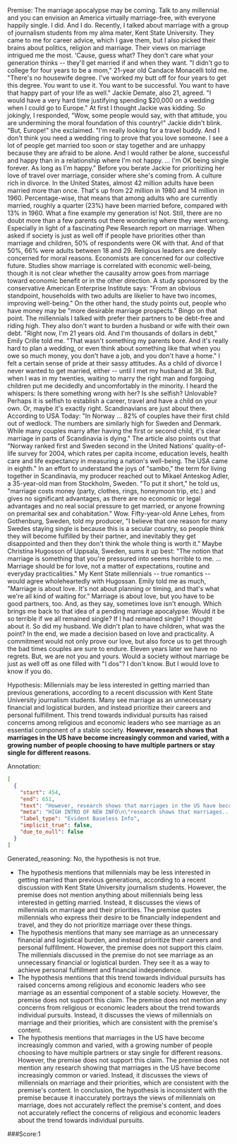
Premise:
The marriage apocalypse may be coming. Talk to any millennial and you can envision an America virtually marriage-free, with everyone happily single. I did. And I do. Recently, I talked about marriage with a group of journalism students from my alma mater, Kent State University. They came to me for career advice, which I gave them, but I also picked their brains about politics, religion and marriage. Their views on marriage intrigued me the most. 'Cause, guess what? They don't care what your generation thinks -- they'll get married if and when they want. "I didn't go to college for four years to be a mom," 21-year old Candace Monacelli told me. "There's no housewife degree. I've worked my butt off for four years to get this degree. You want to use it. You want to be successful. You want to have that happy part of your life as well." Jackie Demate, also 21, agreed. "I would have a very hard time justifying spending $20,000 on a wedding when I could go to Europe." At first I thought Jackie was kidding. So jokingly, I responded, "Wow, some people would say, with that attitude, you are undermining the moral foundation of this country!" Jackie didn't blink. "But, Europe!" she exclaimed. "I'm really looking for a travel buddy. And I don't think you need a wedding ring to prove that you love someone. I see a lot of people get married too soon or stay together and are unhappy because they are afraid to be alone. And I would rather be alone, successful and happy than in a relationship where I'm not happy. ... I'm OK being single forever. As long as I'm happy." Before you berate Jackie for prioritizing her love of travel over marriage, consider where she's coming from. A culture rich in divorce. In the United States, almost 42 million adults have been married more than once. That's up from 22 million in 1980 and 14 million in 1960. Percentage-wise, that means that among adults who are currently married, roughly a quarter (23%) have been married before, compared with 13% in 1960. What a fine example my generation is! Not. Still, there are no doubt more than a few parents out there wondering where they went wrong. Especially in light of a fascinating Pew Research report on marriage. When asked if society is just as well off if people have priorities other than marriage and children, 50% of respondents were OK with that. And of that 50%, 66% were adults between 18 and 29. Religious leaders are deeply concerned for moral reasons. Economists are concerned for our collective future. Studies show marriage is correlated with economic well-being, though it is not clear whether the causality arrow goes from marriage toward economic benefit or in the other direction. A study sponsored by the conservative American Enterprise Institute says:  "From an obvious standpoint, households with two adults are likelier to have two incomes, improving well-being." On the other hand, the study points out, people who have money may be "more desirable marriage prospects." Bingo on that point. The millennials I talked with prefer their partners to be debt-free and riding high. They also don't want to burden a husband or wife with their own debt. "Right now, I'm 21 years old. And I'm thousands of dollars in debt," Emily Crille told me. "That wasn't something my parents bore. And it's really hard to plan a wedding, or even think about something like that when you owe so much money, you don't have a job, and you don't have a home." I felt a certain sense of pride at their sassy attitudes. As a child of divorce I never wanted to get married, either -- until I met my husband at 38. But, when I was in my twenties, waiting to marry the right man and forgoing children put me decidedly and uncomfortably in the minority. I heard the whispers: Is there something wrong with her? Is she selfish? Unlovable? Perhaps it is selfish to establish a career, travel and have a child on your own. Or, maybe it's exactly right. Scandinavians are just about there. According to USA Today: "In Norway ... 82% of couples have their first child out of wedlock. The numbers are similarly high for Sweden and Denmark. While many couples marry after having the first or second child, it's clear marriage in parts of Scandinavia is dying." The article also points out that "Norway ranked first and Sweden second in the United Nations' quality-of-life survey for 2004, which rates per capita income, education levels, health care and life expectancy in measuring a nation's well-being. The USA came in eighth." In an effort to understand the joys of "sambo," the term for living together in Scandinavia, my producer reached out to Mikael Anteskog Adler, a 35-year-old man from Stockholm, Sweden. "To put it short," he told us, "marriage costs money (party, clothes, rings, honeymoon trip, etc.) and gives no significant advantages, as there are no economic or legal advantages and no real social pressure to get married, or anyone frowning on premarital sex and cohabitation." Wow. Fifty-year-old Anne Lehes, from Gothenburg, Sweden, told my producer, "I believe that one reason for many Swedes staying single is because this is a secular country, so people think they will become fulfilled by their partner, and inevitably they get disappointed and then they don't think the whole thing is worth it." Maybe Christina Hugosson of Uppsala, Sweden, sums it up best: "The notion that marriage is something that you're pressured into seems horrible to me. ... Marriage should be for love, not a matter of expectations, routine and everyday practicalities." My Kent State millennials -- true romantics -- would agree wholeheartedly with Hugossan. Emily told me as much, "Marriage is about love. It's not about planning or timing, and that's what we're all kind of waiting for." Marriage is about love, but you have to be good partners, too. And, as they say, sometimes love isn't enough. Which brings me back to that idea of a pending marriage apocalypse. Would it be so terrible if we all remained single? If I had remained single? I thought about it. So did my husband. We didn't plan to have children, what was the point? In the end, we made a decision based on love and practicality. A commitment would not only prove our love, but also force us to get through the bad times couples are sure to endure. Eleven years later we have no regrets. But, we are not you and yours. Would a society without marriage be just as well off as one filled with "I dos"? I don't know. But I would love to know if you do.


Hypothesis:
Millennials may be less interested in getting married than previous generations, according to a recent discussion with Kent State University journalism students. Many see marriage as an unnecessary financial and logistical burden, and instead prioritize their careers and personal fulfillment. This trend towards individual pursuits has raised concerns among religious and economic leaders who see marriage as an essential component of a stable society. **However, research shows that marriages in the US have become increasingly common and varied, with a growing number of people choosing to have multiple partners or stay single for different reasons.**

Annotation:
```json
[
  {
    "start": 454,
    "end": 651,
    "text": "However, research shows that marriages in the US have become increasingly common and varied, with a growing number of people choosing to have multiple partners or stay single for different reasons.",
    "meta": "HIGH INTRO OF NEW INFO\n\"research shows that marriages... stay single for different reasons\" is not mentioned in the original source.",
    "label_type": "Evident Baseless Info",
    "implicit_true": false,
    "due_to_null": false
  }
]
```

Generated_reasoning:
No, the hypothesis is not true. 
- The hypothesis mentions that millennials may be less interested in getting married than previous generations, according to a recent discussion with Kent State University journalism students. However, the premise does not mention anything about millennials being less interested in getting married. Instead, it discusses the views of millennials on marriage and their priorities. The premise quotes millennials who express their desire to be financially independent and travel, and they do not prioritize marriage over these things. 
- The hypothesis mentions that many see marriage as an unnecessary financial and logistical burden, and instead prioritize their careers and personal fulfillment. However, the premise does not support this claim. The millennials discussed in the premise do not see marriage as an unnecessary financial or logistical burden. They see it as a way to achieve personal fulfillment and financial independence. 
- The hypothesis mentions that this trend towards individual pursuits has raised concerns among religious and economic leaders who see marriage as an essential component of a stable society. However, the premise does not support this claim. The premise does not mention any concerns from religious or economic leaders about the trend towards individual pursuits. Instead, it discusses the views of millennials on marriage and their priorities, which are consistent with the premise's content. 
- The hypothesis mentions that marriages in the US have become increasingly common and varied, with a growing number of people choosing to have multiple partners or stay single for different reasons. However, the premise does not support this claim. The premise does not mention any research showing that marriages in the US have become increasingly common or varied. Instead, it discusses the views of millennials on marriage and their priorities, which are consistent with the premise's content. In conclusion, the hypothesis is inconsistent with the premise because it inaccurately portrays the views of millennials on marriage, does not accurately reflect the premise's content, and does not accurately reflect the concerns of religious and economic leaders about the trend towards individual pursuits.

###Score:1
